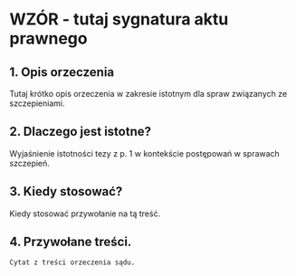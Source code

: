 # WZÓR - tutaj sygnatura aktu prawnego

## 1. Opis orzeczenia
Tutaj krótko opis orzeczenia w zakresie istotnym dla spraw związanych ze szczepieniami.

## 2. Dlaczego jest istotne?
Wyjaśnienie istotności tezy z p. 1 w kontekście postępowań w sprawach szczepień.

## 3. Kiedy stosować?
Kiedy stosować przywołanie na tą treść.

## 4. Przywołane treści.
```
Cytat z treści orzeczenia sądu.
```
